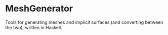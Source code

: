 # MeshGenerator
Tools for generating meshes and implicit surfaces (and converting between the two), written in Haskell.
